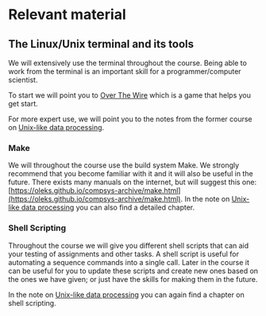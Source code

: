 # Relevant material

## The Linux/Unix terminal and its tools
We will extensively use the terminal throughout the course. Being able to work from the terminal is an important skill for a programmer/computer scientist.

To start we will point you to [Over The Wire](http://overthewire.org/wargames/bandit/) which is a game that helps you get start.

For more expert use, we will point you to the notes from the former course on [Unix-like data processing](uldp17-2018-08-16.pdf).

### Make
We will throughout the course use the build system Make. We strongly recommend that you become familiar with it and it will also be useful in the future. There exists many manuals on the internet, but will suggest this one:
[https://oleks.github.io/compsys-archive/make.html](https://oleks.github.io/compsys-archive/make.html).
In the note on [Unix-like data processing](uldp17-2018-08-16.pdf) you can also find a detailed chapter.

### Shell Scripting
Throughout the course we will give you different shell scripts that can aid your testing of assignments and other tasks. A shell script is useful for automating a sequence commands into a single call. Later in the course it can be useful for you to update these scripts and create new ones based on the ones we have given; or just have the skills for making them in the future.

In the note on [Unix-like data processing](uldp17-2018-08-16.pdf) you can again find a chapter on shell scripting.
